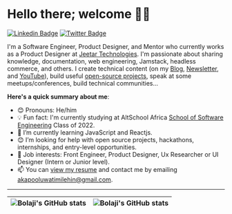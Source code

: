 # Hello there; welcome 👋🏾
[![Linkedin Badge](https://img.shields.io/badge/-oluwatimilehinakapo-blue?style=for-the-badge&logo=Linkedin&logoColor=white&link=https://www.linkedin.com/in/oluwatimilehinakapo)](https://www.linkedin.com/in/oluwatimilehinakapo) [![Twitter Badge](https://img.shields.io/badge/-@timmy_dsigns-1ca0f1?style=for-the-badge&logo=twitter&logoColor=white&link=https://twitter.com/timmy_dsigns)](https://twitter.com/timmy_dsigns)

I'm a Software Engineer, Product Designer, and Mentor who currently works as a Product Designer at [Jeetar Technologies](https://commercelayer.io). I'm passionate about sharing knowledge, documentation, web engineering, Jamstack, headless commerce, and others. I create technical content (on my [Blog](https://bolajiayodeji.com/), [Newsletter](https://bawd.bolajiayodeji.com), and [YouTube](https://www.youtube.com/c/bolajiayodeji)), build useful [open-source projects](https://github.com/BolajiAyodeji), speak at some meetups/conferences, build technical communities...

**Here's a quick summary about me**:

- 😊 Pronouns: He/him
- 💡 Fun fact: I'm currently studying at AltSchool Africa [School of Software Engineering](https://altschoolafrica.com/schools/engineering) Class of 2022.
- 🌱 I’m currently learning JavaScript and Reactjs.
- 😊 I’m looking for help with open source projects, hackathons, internships, and entry-level opportunities.
- 💼 Job interests: Front Engineer, Product Designer, Ux Researcher or UI Designer (Intern or Junior level).
- 📫 You can [view my resume](#) and contact me by emailing akapooluwatimilehin@gmail.com.

---

| <img align="center" src="https://github-readme-stats.vercel.app/api?username=tehb4113&show_icons=true&include_all_commits=true&hide_border=true" alt="Bolaji's GitHub stats" /> | <img align="center" src="https://github-readme-stats.vercel.app/api/top-langs/?username=tehb4113&langs_count=8&layout=compact&hide_border=true" alt="Bolaji's GitHub stats" /> |
| ------------- | ------------- |
